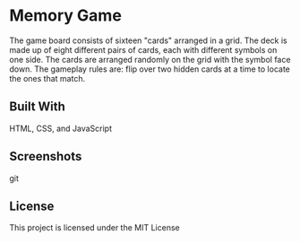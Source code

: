 # Memory Game
The game board consists of sixteen "cards" arranged in a grid. The deck is made up of eight different pairs of cards, each with different symbols on one side. The cards are arranged randomly on the grid with the symbol face down. The gameplay rules are: flip over two hidden cards at a time to locate the ones that match.

## Built With
HTML, CSS, and JavaScript

## Screenshots

git 

## License
This project is licensed under the MIT License

